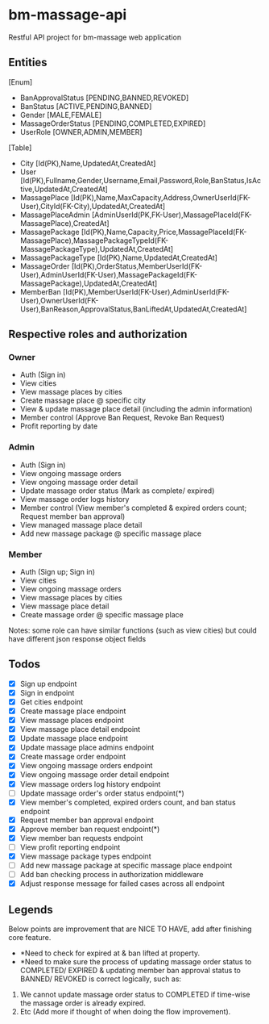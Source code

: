 # bm-massage-api

Restful API project for bm-massage web application

## Entities

[Enum]
- BanApprovalStatus [PENDING,BANNED,REVOKED]
- BanStatus [ACTIVE,PENDING,BANNED]
- Gender [MALE,FEMALE]
- MassageOrderStatus [PENDING,COMPLETED,EXPIRED]
- UserRole [OWNER,ADMIN,MEMBER]

[Table]
- City [Id(PK),Name,UpdatedAt,CreatedAt]
- User [Id(PK),Fullname,Gender,Username,Email,Password,Role,BanStatus,IsActive,UpdatedAt,CreatedAt]
- MassagePlace [Id(PK),Name,MaxCapacity,Address,OwnerUserId(FK-User),CityId(FK-City),UpdatedAt,CreatedAt]
- MassagePlaceAdmin [AdminUserId(PK,FK-User),MassagePlaceId(FK-MassagePlace),CreatedAt]
- MassagePackage [Id(PK),Name,Capacity,Price,MassagePlaceId(FK-MassagePlace),MassagePackageTypeId(FK-MassagePackageType),UpdatedAt,CreatedAt]
- MassagePackageType [Id(PK),Name,UpdatedAt,CreatedAt]
- MassageOrder [Id(PK),OrderStatus,MemberUserId(FK-User),AdminUserId(FK-User),MassagePackageId(FK-MassagePackage),UpdatedAt,CreatedAt]
- MemberBan [Id(PK),MemberUserId(FK-User),AdminUserId(FK-User),OwnerUserId(FK-User),BanReason,ApprovalStatus,BanLiftedAt,UpdatedAt,CreatedAt]

## Respective roles and authorization

### Owner

- Auth (Sign in)
- View cities
- View massage places by cities
- Create massage place @ specific city
- View & update massage place detail (including the admin information)
- Member control (Approve Ban Request, Revoke Ban Request)
- Profit reporting by date

### Admin

- Auth (Sign in)
- View ongoing massage orders
- View ongoing massage order detail
- Update massage order status (Mark as complete/ expired)
- View massage order logs history
- Member control (View member's completed & expired orders count; Request member ban approval)
- View managed massage place detail
- Add new massage package @ specific massage place

### Member

- Auth (Sign up; Sign in)
- View cities
- View ongoing massage orders
- View massage places by cities
- View massage place detail
- Create massage order @ specific massage place

Notes: some role can have similar functions (such as view cities) but could have different json response object fields

## Todos

- [x] Sign up endpoint
- [x] Sign in endpoint
- [x] Get cities endpoint
- [x] Create massage place endpoint
- [x] View massage places endpoint
- [x] View massage place detail endpoint
- [x] Update massage place endpoint
- [x] Update massage place admins endpoint
- [x] Create massage order endpoint
- [x] View ongoing massage orders endpoint
- [x] View ongoing massage order detail endpoint
- [x] View massage orders log history endpoint
- [ ] Update massage order's order status endpoint(*)
- [x] View member's completed, expired orders count, and ban status endpoint
- [x] Request member ban approval endpoint
- [x] Approve member ban request endpoint(*)
- [x] View member ban requests endpoint
- [ ] View profit reporting endpoint
- [x] View massage package types endpoint
- [ ] Add new massage package at specific massage place endpoint
- [ ] Add ban checking process in authorization middleware
- [x] Adjust response message for failed cases across all endpoint

Legends
---

Below points are improvement that are NICE TO HAVE, add after finishing core feature.

- *Need to check for expired at & ban lifted at property.
- *Need to make sure the process of updating massage order status to COMPLETED/ EXPIRED & updating member ban approval status to BANNED/ REVOKED is correct logically, such as:
1. We cannot update massage order status to COMPLETED if time-wise the massage order is already expired.
2. Etc (Add more if thought of when doing the flow improvement).